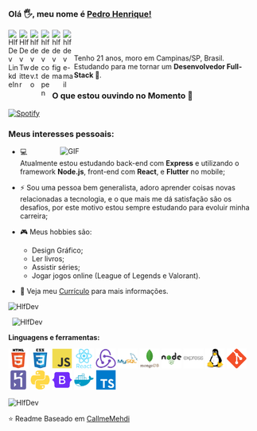 ### Olá 🖐️, meu nome é [Pedro Henrique!](#)

<a href="https://www.linkedin.com/in/pedro-henrique-66892116a/" target="_blank" >
  <img align="left" alt="HlfDev LinkdeIn" width="22px" src="https://cdn.jsdelivr.net/npm/simple-icons@v3/icons/linkedin.svg" />
</a>

<a href="https://twitter.com/HlfDev" target="_blank" >
  <img align="left" alt="HlfDev Twitter" width="22px" src="https://cdn.jsdelivr.net/npm/simple-icons@3.1.0/icons/twitter.svg" />
</a>

<a href="https://dev.to/hlfdev" target="_blank" >
  <img align="left" alt="hlfdev dev.to" width="22px" src="https://cdn.jsdelivr.net/npm/simple-icons@3.1.0/icons/dev-dot-to.svg" />
</a>

<a href="https://codepen.io/HlfDev" target="_blank" >
  <img align="left" alt="hlfdev codepen" width="22px" src="https://cdn.jsdelivr.net/npm/simple-icons@3.1.0/icons/codepen.svg" />
</a>

<a href="https://www.figma.com/@hlfdev" target="_blank" >
  <img align="left" alt="hlfdev figma" width="22px" src="https://cdn.jsdelivr.net/npm/simple-icons@3.1.0/icons/figma.svg" />
</a>

<a href="mailto:pedrohlf.contato@gmail.com" target="_blank" >
  <img align="left" alt="hlfdev e-mail" width="22px" src="https://cdn.jsdelivr.net/npm/simple-icons@3.1.0/icons/gmail.svg" />
</a>

<br />
<br />

Tenho 21 anos, moro em Campinas/SP, Brasil.<br />
Estudando para me tornar um <b>Desenvolvedor Full-Stack </b> 🧪.
</p>

### **O que estou ouvindo no Momento 🎵**

[![Spotify](https://spotify-play-now-ibf52k734-hlfdev.vercel.app/api/spotify)](https://open.spotify.com/user/k4oda253t79zgevimlmu66jow?si=6LaXuHVZR4WTKP4qIITp8w)

### **Meus interesses pessoais:**

<img align="right" alt="GIF" src="https://octocat-generator-assets.githubusercontent.com/my-octocat-1617585180769.png" width="400px" />

- 💻 Atualmente estou estudando back-end com **Express** e utilizando o framework **Node.js**, front-end com **React**, e **Flutter** no mobile;

- ⚡ Sou uma pessoa bem generalista, adoro aprender coisas novas relacionadas a tecnologia, e o que mais me dá satisfação são os desafios, por este motivo estou sempre estudando para evoluir minha carreira;

- 🎮 Meus hobbies são:
  - Design Gráfico; 
  - Ler livros;
  - Assistir séries;
  - Jogar jogos online (League of Legends e Valorant).

- 📝 Veja meu <a href="#" target="_blank">Currículo</a> para mais informações.

<div style="margin:  auto;">
<p>
  <img src="https://github-readme-stats.vercel.app/api/top-langs/?username=hlfdev&layout=compact&theme=graywhite&title_color=268bd2" alt="HlfDev" />
</p>
<div>

<p>&nbsp;
  <img src="https://github-readme-stats.vercel.app/api?username=HlfDev&count_private=true&show_icons=true&theme=graywhite&icon_color=268bd2&title_color=268bd2" alt="HlfDev" />
</p>

**Linguagens e ferramentas:**  

<p align="left">
<img src="https://raw.githubusercontent.com/devicons/devicon/master/icons/html5/html5-original-wordmark.svg" alt="html5" width="40" height="40"/> 
<img src="https://raw.githubusercontent.com/devicons/devicon/master/icons/css3/css3-original-wordmark.svg" alt="css3" width="40" height="40"/> 
<img src="https://raw.githubusercontent.com/devicons/devicon/master/icons/javascript/javascript-original.svg" alt="javascript" width="40" height="40"/> 
<img src="https://raw.githubusercontent.com/devicons/devicon/master/icons/react/react-original-wordmark.svg" alt="react" width="40" height="40"/> 
<img src="https://raw.githubusercontent.com/devicons/devicon/master/icons/redux/redux-original.svg" alt="redux" width="40" height="40"/> 
<img src="https://raw.githubusercontent.com/devicons/devicon/master/icons/mysql/mysql-original-wordmark.svg" alt="mysql" width="40" height="40"/> 
<img src="https://raw.githubusercontent.com/devicons/devicon/master/icons/mongodb/mongodb-original-wordmark.svg" alt="mongodb" width="40" height="40"/> 
<img src="https://raw.githubusercontent.com/devicons/devicon/master/icons/nodejs/nodejs-original-wordmark.svg" alt="nodejs" width="40" height="40"/> 
<img src="https://raw.githubusercontent.com/devicons/devicon/master/icons/express/express-original-wordmark.svg" alt="express" width="40" height="40"/> 
<img src="https://raw.githubusercontent.com/devicons/devicon/master/icons/linux/linux-original.svg" alt="linux" width="40" height="40" />
<img src="https://raw.githubusercontent.com/devicons/devicon/master/icons/git/git-original.svg" alt="git" width="40" height="40"/> 
<img src="https://raw.githubusercontent.com/devicons/devicon/master/icons/heroku/heroku-plain.svg" alt="heroku" width="40" height="40" />
<img src="https://raw.githubusercontent.com/devicons/devicon/master/icons/python/python-plain.svg" alt="Python" width="40" height="40" />

<img src="https://raw.githubusercontent.com/devicons/devicon/master/icons/bootstrap/bootstrap-plain.svg" alt="Bootstrap" width="40" height="40" />
<img src="https://raw.githubusercontent.com/devicons/devicon/master/icons/docker/docker-plain.svg" alt="Docker" width="40" height="40" />
<img src="https://raw.githubusercontent.com/devicons/devicon/master/icons/typescript/typescript-plain.svg" alt="typescript" width="40" height="40" />
</p>

<p align="left"> <img src="https://komarev.com/ghpvc/?username=hlfdev" alt="HlfDev" /> </p>

⭐️ Readme Baseado em [CallmeMehdi](https://github.com/CallmeMehdi)

